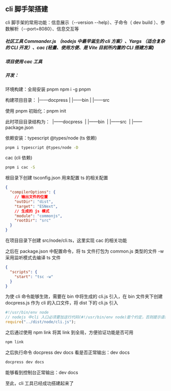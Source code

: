 ## cli 脚手架搭建

cli 脚手架的常用功能：信息展示（--version --help）、子命令（ dev build ）、参数解析（--port=8080）、信息交互等

##### 社区工具 Commander.js （nodejs 中最早诞生的 cli 方案）、Yargs （适合复杂的 CLI 开发）、cac (轻量、使用方便、是 Vite 目前所内置的 CLI 搭建方案)

##### 项目使用 cac 工具

##### 开发：

环境构建：全局安装 pnpm npm i -g pnpm

构建项目目录：
|——docpress
| |——bin
| |——src

使用 pnpm 初始化：pnpm init

此时项目目录结构为：
​ |——docpress
​ | |——bin
​ | |——src
​ | |——package.json

依赖安装：typescript @types/node (ts 依赖)

```bash
pnpm i typescript @types/node -D
```

cac (cli 依赖)

```bash
pnpm i cac -S
```

根目录下创建 tsconfig.json 用来配置 ts 的相关配置

```json
{
  "compilerOptions": {
    // 输出文件的位置
    "outDir": "dist",
    "target": "ESNext",
    // 生成的 js 模式
    "module": "commonjs",
    "rootDir": "src"
  }
}
```

在项目目录下创建 src/node/cli.ts，这里实现 cac 的相关功能

之后在 package.json 中配置命令，将 ts 文件打包为 common.js 类型的文件 -w 采用监听模式去编译 ts 文件

```json
{
  "scripts": {
    "start": "tsc -w"
  }
}
```

为使 cli 命令能够生效，需要在 bin 中将生成的 cli.js 引入，在 bin 文件夹下创建 docpress.js 作为 cli 的入口文件，将 dist 下的 cli.js 引入

```js
#!/usr/bin/env node
// nodejs 中cli 入口必须要加这行代码(#!/usr/bin/env node)是个约定，否则提示语法错误
require("../dist/node/cli.js");
```

之后通过使用 npm link 将其 link 到全局，方便验证功能是否可用

```bash
npm link
```

之后执行命令 docpress dev docs 看是否正常输出：dev docs

```bash
docpress dev docs
```

能够看到控制台正常输出：dev docs

至此，cli 工具已经成功搭建起来了
